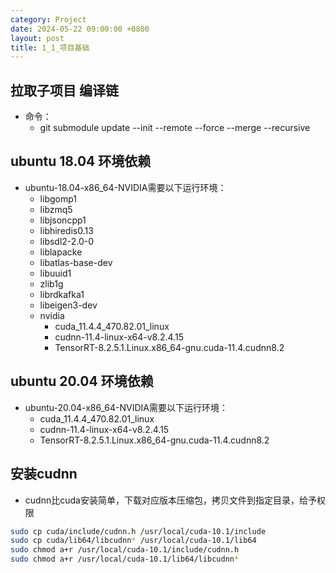 ```yaml
---
category: Project
date: 2024-05-22 09:00:00 +0800
layout: post
title: 1_1_项目基础
---
```


## 拉取子项目 编译链

+ 命令：
  +  git submodule update --init --remote  --force  --merge --recursive

## ubuntu 18.04 环境依赖

+ ubuntu-18.04-x86_64-NVIDIA需要以下运行环境：
  + libgomp1 
  + libzmq5 
  + libjsoncpp1 
  + libhiredis0.13 
  + libsdl2-2.0-0 
  + liblapacke 
  + libatlas-base-dev 
  + libuuid1
  + zlib1g 
  + librdkafka1 
  + libeigen3-dev
  + nvidia
    + cuda_11.4.4_470.82.01_linux
    + cudnn-11.4-linux-x64-v8.2.4.15
    + TensorRT-8.2.5.1.Linux.x86_64-gnu.cuda-11.4.cudnn8.2

## ubuntu 20.04 环境依赖

+ ubuntu-20.04-x86_64-NVIDIA需要以下运行环境：
  + cuda_11.4.4_470.82.01_linux
  + cudnn-11.4-linux-x64-v8.2.4.15
  + TensorRT-8.2.5.1.Linux.x86_64-gnu.cuda-11.4.cudnn8.2

## 安装cudnn

+ cudnn比cuda安装简单，下载对应版本压缩包，拷贝文件到指定目录，给予权限
```bash
sudo cp cuda/include/cudnn.h /usr/local/cuda-10.1/include
sudo cp cuda/lib64/libcudnn* /usr/local/cuda-10.1/lib64
sudo chmod a+r /usr/local/cuda-10.1/include/cudnn.h 
sudo chmod a+r /usr/local/cuda-10.1/lib64/libcudnn*
```